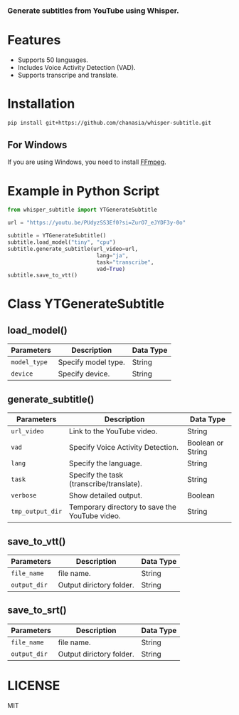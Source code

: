 ### Generate subtitles from YouTube using Whisper.

# Features
- Supports 50 languages.
- Includes Voice Activity Detection (VAD).
- Supports transcripe and translate.

# Installation
```bash
pip install git+https://github.com/chanasia/whisper-subtitle.git
```

## For Windows
If you are using Windows, you need to install [FFmpeg](https://www.gyan.dev/ffmpeg/builds/ffmpeg-git-full.7z).


# Example in Python Script
```python
from whisper_subtitle import YTGenerateSubtitle

url = "https://youtu.be/PUdyzSS3Ef0?si=ZurO7_eJYDF3y-0o"

subtitle = YTGenerateSubtitle()
subtitle.load_model("tiny", "cpu")
subtitle.generate_subtitle(url_video=url,  
                            lang="ja",
                            task="transcribe",
                            vad=True)
subtitle.save_to_vtt()
```
# Class YTGenerateSubtitle

## load_model()
| Parameters   | Description          | Data Type |
|--------------|----------------------|-----------|
| `model_type` | Specify model type.   | String    |
| `device`     | Specify device.       | String    |



## generate_subtitle()
| Parameters      | Description                                | Data Type           |
|-----------------|--------------------------------------------|---------------------|
| `url_video`     | Link to the YouTube video.                   | String              |
| `vad`           | Specify Voice Activity Detection.            | Boolean or String            |
| `lang`          | Specify the language.                        | String              |
| `task`          | Specify the task (transcribe/translate).     | String              |
| `verbose`       | Show detailed output.                       | Boolean             |
| `tmp_output_dir`| Temporary directory to save the YouTube video.| String              |

## save_to_vtt()
| Parameters      | Description                                | Data Type           |
|-----------------|--------------------------------------------|---------------------|
| `file_name`     | file name.                  | String              |
| `output_dir`           | Output dirictory folder.            | String            |

## save_to_srt()
| Parameters      | Description                                | Data Type           |
|-----------------|--------------------------------------------|---------------------|
| `file_name`     | file name.                  | String              |
| `output_dir`           | Output dirictory folder.            | String            |


# LICENSE
MIT

